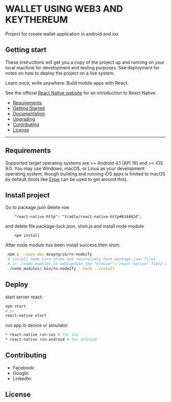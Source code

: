# WALLET USING WEB3 AND KEYTHEREUM
 
 Project for create wallet application in android and ios
 
 ## Getting start
 
 These instructions will get you a copy of the project up and running on your local machine for development and testing purposes. See deployment for notes on how to deploy the project on a live system.

Learn once, write anywhere: Build mobile apps with React.

See the official [React Native website](https://facebook.github.io/react-native/) for an introduction to React Native.

- [Requirements](#requirements)
- [Getting Started](https://github.com/facebook/react-native#building-your-first-react-native-app)
- [Documentation](https://github.com/facebook/react-native#full-documentation)
- [Upgrading](https://facebook.github.io/react-native/docs/upgrading)
- [Contributing](#contributing)
- [License](#license)

---

## Requirements

Supported target operating systems are >= Android 4.1 (API 16) and >= iOS 9.0. You may use Windows, macOS, or Linux as your development operating system, though building and running iOS apps is limited to macOS by default (tools like [Expo](https://expo.io) can be used to get around this).
## Install project

Go to package.json delete row
```
    "react-native-http": "tradle/react-native-http#834492d",
```
and delete file package-lock.json, shim.js and install node module
```
    npm install
```
After node module has been install success then shim:

 ```sh
  npm i --save-dev mvayngrib/rn-nodeify
  # install node core shims and recursively hack package.json files
  # in ./node_modules to add/update the "browser"/"react-native" field with relevant mappings
  ./node_modules/.bin/rn-nodeify --hack --install
  ```
  ## Deploy
  
  start server react:
  ```sh
  npm start
  # or
  react-native start
  ```
  run app in device or simulator
  ```sh
  * react-native run-ios # for ios
  * react-native run-android # for android
  ```
  ## Contributing
   * Facebook:
  * Google:
  * LinkedIn:
  ## License
  
